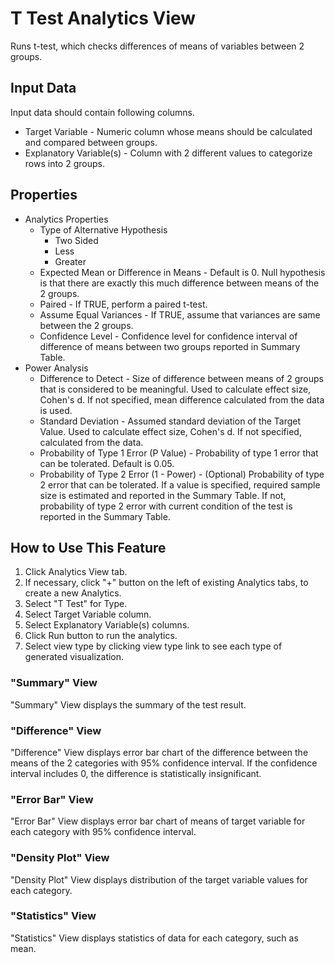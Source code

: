 # T Test Analytics View

Runs t-test, which checks differences of means of variables between 2 groups.

## Input Data
Input data should contain following columns.

  * Target Variable - Numeric column whose means should be calculated and compared between groups.
  * Explanatory Variable(s) - Column with 2 different values to categorize rows into 2 groups.

## Properties
  * Analytics Properties
    * Type of Alternative Hypothesis
      * Two Sided
      * Less
      * Greater
    * Expected Mean or Difference in Means - Default is 0. Null hypothesis is that there are exactly this much difference between means of the 2 groups.
    * Paired - If TRUE, perform a paired t-test.
    * Assume Equal Variances - If TRUE, assume that variances are same between the 2 groups.
    * Confidence Level - Confidence level for confidence interval of difference of means between two groups reported in Summary Table.
  * Power Analysis
    * Difference to Detect - Size of difference between means of 2 groups that is considered to be meaningful. Used to calculate effect size, Cohen's d. If not specified, mean difference calculated from the data is used.
    * Standard Deviation - Assumed standard deviation of the Target Value. Used to calculate effect size, Cohen's d. If not specified, calculated from the data.
    * Probability of Type 1 Error (P Value) - Probability of type 1 error that can be tolerated. Default is 0.05.
    * Probability of Type 2 Error (1 - Power) - (Optional) Probability of type 2 error that can be tolerated. If a value is specified, required sample size is estimated and reported in the Summary Table. If not, probability of type 2 error with current condition of the test is reported in the Summary Table.

## How to Use This Feature
1. Click Analytics View tab.
2. If necessary, click "+" button on the left of existing Analytics tabs, to create a new Analytics.
3. Select "T Test" for Type.
4. Select Target Variable column.
5. Select Explanatory Variable(s) columns.
6. Click Run button to run the analytics.
7. Select view type by clicking view type link to see each type of generated visualization.

### "Summary" View
"Summary" View displays the summary of the test result.

### "Difference" View
"Difference" View displays error bar chart of the difference between the means of the 2 categories with 95% confidence interval. If the confidence interval includes 0, the difference is statistically insignificant.

### "Error Bar" View
"Error Bar" View displays error bar chart of means of target variable for each category with 95% confidence interval.

### "Density Plot" View
"Density Plot" View displays distribution of the target variable values for each category.

### "Statistics" View
"Statistics" View displays statistics of data for each category, such as mean.

